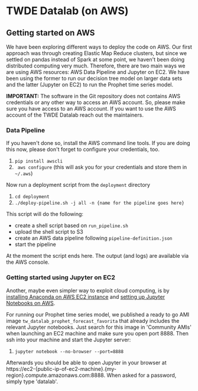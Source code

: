# TWDE Datalab (on AWS)

## Getting started on AWS

We have been exploring different ways to deploy the code on AWS. 
Our first approach was through creating Elastic Map Reduce clusters, but since we settled on pandas instead of Spark at some point, we haven't been doing distributed computing very much.
Therefore, there are two main ways we are using AWS resources: AWS Data Pipeline and Jupyter on EC2. 
We have been using the former to run our decision tree model on larger data sets and the latter (Jupyter on EC2) to run the Prophet time series model.

**IMPORTANT:** The software in the Git repository does not contains AWS credentials or any other way to access an AWS account. 
So, please make sure you have access to an AWS account. 
If you want to use the AWS account of the TWDE Datalab reach out the maintainers.

### Data Pipeline

If you haven't done so, install the AWS command line tools. If you are doing this now, please don't forget to configure your credentials, too.

1. `pip install awscli`
1. ` aws configure` (this will ask you for your credentials and store them in `~/.aws`)

Now run a deployment script from the `deployment` directory

1. `cd deployment`
1. `./deploy-pipeline.sh -j all -n {name for the pipeline goes here}`

This script will do the following:
- create a shell script based on `run_pipeline.sh`
- upload the shell script to S3
- create an AWS data pipeline following `pipeline-definition.json`
- start the pipeline

At the moment the script ends here. The output (and logs) are available via the AWS console.


### Getting started using Jupyter on EC2

Another, maybe even simpler way to exploit cloud computing, is by [installing Anaconda on AWS EC2 instance](https://hackernoon.com/aws-ec2-part-3-installing-anaconda-on-ec2-linux-ubuntu-dbef0835818a) and [setting up Jupyter Notebooks on AWS](https://towardsdatascience.com/setting-up-and-using-jupyter-notebooks-on-aws-61a9648db6c5). 

For running our Prophet time series model, we published a ready to go AMI image `tw_datalab_prophet_forecast_favorita` that already includes the relevant Jupyter notebooks. 
Just search for this image in 'Community AMIs' when launching an EC2 machine and make sure you open port 8888.
Then ssh into your machine and start the Jupyter server:  

1. `jupyter notebook --no-browser --port=8888`

Afterwards you should be able to open Jupyter in your browser at https://ec2-{public-ip-of-ec2-machine}.{my-region}.compute.amazonaws.com:8888. When asked for a password, simply type 'datalab'.